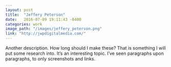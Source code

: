 ```yaml
---
layout: post
title:  "Jeffery Peterson"
date:   2016-07-09 19:11:43 -0400
categories: work
image_path: "/images/jeffery_peterson.png"
link: "http://jwpdigitalmedia.com/"
---
```

Another description. How long should I make these? That is something I will put some research into. It’s an interesting topic. I’ve seen paragraphs upon paragraphs, to only screenshots and links.
